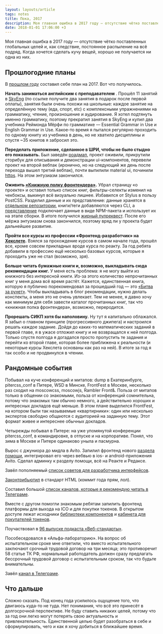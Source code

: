 ```yaml
---
layout: layouts/article
tags: notes
title: Пока, 2017
description: Моя главная ошибка в 2017 году — отсутствие чётко поставленных глобальных целей и, как следствие, постоянное распыление на всё подряд. Когда хочется сделать кучу вещей, хорошо не получается ни одна из них.
date: 2018-01-01 17:06:00 +3
---
```

Моя главная ошибка в 2017 году — отсутствие чётко поставленных глобальных целей и, как следствие, постоянное распыление на всё подряд. Когда хочется сделать кучу вещей, хорошо не получается ни одна из них.

## Прошлогодние планы

В [прошлом году](http://andrew-r.ru/notes/?go=all/bye-2016/) составил себе план на 2017. Вот что получилось.

**Начать заниматься английским с преподавателем** . Прошёл 11 занятий в [SkyEng](https://skyeng.ru/invite/4d5459354f44557a) (по ссылке получите два занятия в подарок после первой оплаты), занятия были очень похожи на школьные: каждое занятие на определённую тему (еда, спорт, etc) с комплексными упражнениями на грамматику, чтение, произношение и аудирование. Я хотел подтянуть именно грамматику, поэтому прекратил занятия в SkyEng и купил два учебника Реймонда Мёрфи по грамматике — Essential Grammar in Use и English Grammar in Use. Какое-то время я пытался регулярно проходить по одному юниту из учебника в день, но не хватило дисциплины и спустя ~35 юнитов я забросил это.

**Переделать приложение, сделанное в ШРИ, чтобы не было стыдно его показывать.** Был заведён [роадмап](https://github.com/dudeka-team/potracheno/projects/1), проект оживили, прикрутили сторибук для описывания и демонстрации ui-компонентов, перевели проект на второй вебпак (иронично, но на следующий же день после перехода вышел третий вебпак), почти выпилили material ui, починили [https](https://wastd.ru/). На этом энтузиазм закончился.

**Оживить [«Книжную полку фронтендера»](http://frontendbookshelf.ru/).** Убрал страницу «о проекте» и оставил только список книг, фильтры-селекты изменил на чекбоксы, выкинул всё визуально лишнее. Избавился от Stylus в пользу PostCSS. Разделил данные и их представление: данные хранятся в [отдельном репозитории](https://github.com/andrew--r/frontendbookshelf-data), книги/теги добавляются через CLI, а [представление](https://github.com/andrew--r/frontendbookshelf) подключает данные в виде NPM-пакета и использует их на этапе сборки. В итоге получился [жирный пулреквест](https://github.com/andrew--r/frontendbookshelf/pull/37). После его мёржа энтузиазм снова закончился, поэтому вряд ли у проекта будет дальнейшее развитие.

**Пройти все курсы из профессии «Фронтенд-разработчик» на [Хекслете](https://ru.hexlet.io/u/andrew-r).** Взялся за прохождение курсов в самом начале года, прошёл все, кроме совсем прикладных вроде курса по реакту. За год ребята добавили в профессию ещё несколько базовых курсов, которые я проходить уже не стал (возможно, зря).

**Больше читать бумажные книги и, возможно, выкладывать сюда рекомендации книг.** У меня есть проблема: я не могу выйти из книжного без интересной книги. Из-за этого количество непрочитанных книг у меня дома всё время растёт. Кажется, единственная книга, которую я публично порекомендовал за прошедший год — это [«Битва за рунет»](https://vk.com/andrew_r?w=wall109267511_2851). Чтобы выкладывать в блог рекомендации, нужно делать конспекты, а меня это не очень увлекает. Тем не менее, я давно хочу как минимум для себя завести каталог прочитанных книг, так что «книжная полка фронтендера», возможно, переродится.

**Прорешать СИКП хотя бы наполовину.** Ну тут я капитально облажался. Я забыл о главном принципе (прогрессивного джипега) и настроился решать каждое задание. Дойдя до каких-то математических заданий в первой главе, я в ужасе отложил книгу и не возвращался к ней полгода. Только спустя полгода я догадался просто пропустить те задания и перейти ко второй главе, которая более приближена к реальности (и некоторые курсы Хекслета основаны как раз на ней). В итоге за год я так особо и не продвинулся в чтении.

## Рандомные события

Побывал на куче конференций и митапов: dump в Екатеринбурге, pitercss_conf в Питере, WSD в Минске, FrontFest в Москве, несколько раз сходил на moscowcss, moscowjs, Rambler Front&. Польза от митапов только в общении со знакомыми, польза от конференций сомнительна, потому что знакомых там обычно немного, а действительно хороших и интересных докладов ещё меньше. В этом плане выделился FrontFest, на котором были так называемые «квартирники»: один или несколько экспертов свободно общаются с аудиторией на заданную тему. Этот формат живее и интереснее обычных докладов.

Четырежды побывал в Питере: на уже упомянутой конференции pitercss_conf, в командировке, в отпуске и на корпоративе. Понял, что зима в Москве и Питере одинаково уныла и пасмурна.

Вырос с джуниора до мидла в Avito. Запилил фронтенд нового [раздела помощи](http://support.avito.ru), интегрировал его через вебвью в ios- и android-приложения Avito. Сделал админку к разделу помощи, всё на Реакте и Редаксе.

Завёл пополняемый [список советов для разработчика интерфейсов](https://github.com/andrew--r/ui-developer-tips).

[Законтрибьютил](https://github.com/w3c/html/commit/c3be4c62ac254c0513e311d2ece71889546d3905) в стандарт HTML (коммит года прям, лол).

Составил большой [список каналов, которые я рекомендую читать в Телеграме](http://andrew-r.ru/notes/?go=all/telegram-channels/).

Вместе с другом помогли знакомым ребятам запилить фронтенд платформы для выхода на ICO и для покупки токенов. В открытом доступе лежат исходники [библиотеки компонентов](https://github.com/daonomic/daonomic-ui) и [кабинета для покупателей токенов](https://github.com/daonomic/daonomic-client).

Поучаствовал в [96 выпуске подкаста «Веб-стандарты»](https://soundcloud.com/web-standards/episode-96).

Пособеседовался в «Альфа-лабораторию». На вопрос об испытательном сроке мне ответили, что вместо испытательного заключают срочный трудовой договор на три месяца; это противоречит 58 статье ТК РФ, нормальный работодатель должен сразу предлагать бессрочный трудовой договор с испытательным сроком, так что будьте внимательны.

Завёл [канал в Телеграме](https://t.me/andrew_r_notes).

## Что дальше

Сложно сказать. Под конец года усилилось ощущение того, что двигаюсь куда-то не туда. Нет понимания, что всё это принесёт в долгосрочной перспективе. Не буду ставить никаких целей, потому что за год они легко могут потерять свою актуальность и привлекательность. Единственной целью будет разобраться в себе и сформулировать, чего и как я хочу добиться в ближайшее время.
